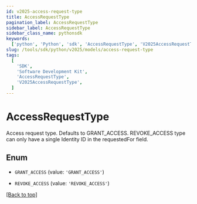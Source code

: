 ```yaml
---
id: v2025-access-request-type
title: AccessRequestType
pagination_label: AccessRequestType
sidebar_label: AccessRequestType
sidebar_class_name: pythonsdk
keywords:
  ['python', 'Python', 'sdk', 'AccessRequestType', 'V2025AccessRequestType']
slug: /tools/sdk/python/v2025/models/access-request-type
tags:
  [
    'SDK',
    'Software Development Kit',
    'AccessRequestType',
    'V2025AccessRequestType',
  ]
---
```


# AccessRequestType

Access request type. Defaults to GRANT_ACCESS. REVOKE_ACCESS type can only have a single Identity ID in the requestedFor field.

## Enum

- `GRANT_ACCESS` (value: `'GRANT_ACCESS'`)

- `REVOKE_ACCESS` (value: `'REVOKE_ACCESS'`)

[[Back to top]](#)
